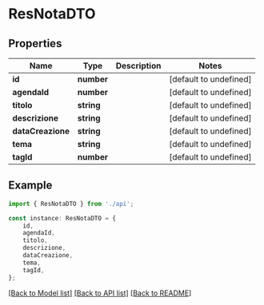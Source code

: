 # ResNotaDTO


## Properties

Name | Type | Description | Notes
------------ | ------------- | ------------- | -------------
**id** | **number** |  | [default to undefined]
**agendaId** | **number** |  | [default to undefined]
**titolo** | **string** |  | [default to undefined]
**descrizione** | **string** |  | [default to undefined]
**dataCreazione** | **string** |  | [default to undefined]
**tema** | **string** |  | [default to undefined]
**tagId** | **number** |  | [default to undefined]

## Example

```typescript
import { ResNotaDTO } from './api';

const instance: ResNotaDTO = {
    id,
    agendaId,
    titolo,
    descrizione,
    dataCreazione,
    tema,
    tagId,
};
```

[[Back to Model list]](../README.md#documentation-for-models) [[Back to API list]](../README.md#documentation-for-api-endpoints) [[Back to README]](../README.md)

